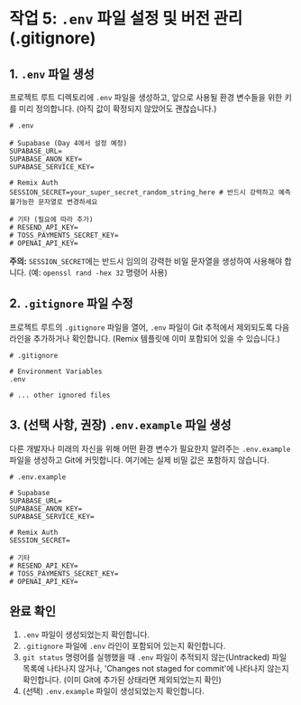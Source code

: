 # 작업 5: `.env` 파일 설정 및 버전 관리(.gitignore)

## 1. `.env` 파일 생성

프로젝트 루트 디렉토리에 `.env` 파일을 생성하고, 앞으로 사용될 환경 변수들을 위한 키를 미리 정의합니다. (아직 값이 확정되지 않았어도 괜찮습니다.)

```plaintext
# .env

# Supabase (Day 4에서 설정 예정)
SUPABASE_URL=
SUPABASE_ANON_KEY=
SUPABASE_SERVICE_KEY=

# Remix Auth
SESSION_SECRET=your_super_secret_random_string_here # 반드시 강력하고 예측 불가능한 문자열로 변경하세요

# 기타 (필요에 따라 추가)
# RESEND_API_KEY=
# TOSS_PAYMENTS_SECRET_KEY=
# OPENAI_API_KEY=
```

**주의:** `SESSION_SECRET`에는 반드시 임의의 강력한 비밀 문자열을 생성하여 사용해야 합니다. (예: `openssl rand -hex 32` 명령어 사용)

## 2. `.gitignore` 파일 수정

프로젝트 루트의 `.gitignore` 파일을 열어, `.env` 파일이 Git 추적에서 제외되도록 다음 라인을 추가하거나 확인합니다. (Remix 템플릿에 이미 포함되어 있을 수 있습니다.)

```plaintext
# .gitignore

# Environment Variables
.env

# ... other ignored files
```

## 3. (선택 사항, 권장) `.env.example` 파일 생성

다른 개발자나 미래의 자신을 위해 어떤 환경 변수가 필요한지 알려주는 `.env.example` 파일을 생성하고 Git에 커밋합니다. 여기에는 실제 비밀 값은 포함하지 않습니다.

```plaintext
# .env.example

# Supabase
SUPABASE_URL=
SUPABASE_ANON_KEY=
SUPABASE_SERVICE_KEY=

# Remix Auth
SESSION_SECRET=

# 기타
# RESEND_API_KEY=
# TOSS_PAYMENTS_SECRET_KEY=
# OPENAI_API_KEY=
```

## 완료 확인

1.  `.env` 파일이 생성되었는지 확인합니다.
2.  `.gitignore` 파일에 `.env` 라인이 포함되어 있는지 확인합니다.
3.  `git status` 명령어를 실행했을 때 `.env` 파일이 추적되지 않는(Untracked) 파일 목록에 나타나지 않거나, 'Changes not staged for commit'에 나타나지 않는지 확인합니다. (이미 Git에 추가된 상태라면 제외되었는지 확인)
4.  (선택) `.env.example` 파일이 생성되었는지 확인합니다. 